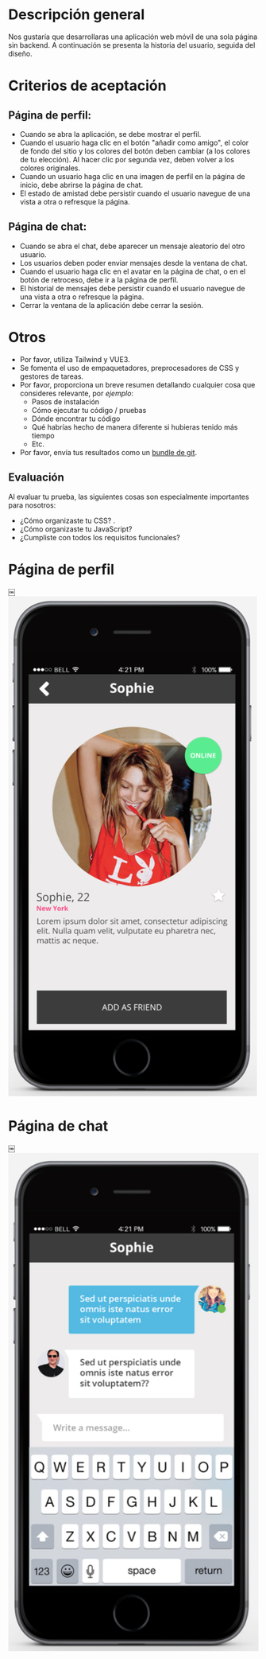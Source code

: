 # Descripción general
Nos gustaría que desarrollaras una aplicación web móvil de una sola página sin backend. A continuación se presenta la historia del usuario, seguida del diseño.

# Criterios de aceptación

## Página de perfil:
- Cuando se abra la aplicación, se debe mostrar el perfil.
- Cuando el usuario haga clic en el botón "añadir como amigo", el color de fondo del sitio y los colores del botón deben cambiar (a los colores de tu elección). Al hacer clic por segunda vez, deben volver a los colores originales.
- Cuando un usuario haga clic en una imagen de perfil en la página de inicio, debe abrirse la página de chat.
- El estado de amistad debe persistir cuando el usuario navegue de una vista a otra o refresque la página.

## Página de chat:
- Cuando se abra el chat, debe aparecer un mensaje aleatorio del otro usuario.
- Los usuarios deben poder enviar mensajes desde la ventana de chat.
- Cuando el usuario haga clic en el avatar en la página de chat, o en el botón de retroceso, debe ir a la página de perfil.
- El historial de mensajes debe persistir cuando el usuario navegue de una vista a otra o refresque la página.
- Cerrar la ventana de la aplicación debe cerrar la sesión.

# Otros 
- Por favor, utiliza Tailwind y VUE3.
- Se fomenta el uso de empaquetadores, preprocesadores de CSS y gestores de tareas.
- Por favor, proporciona un breve resumen detallando cualquier cosa que consideres relevante, por _ejemplo_:
  - Pasos de instalación
  - Cómo ejecutar tu código / pruebas
  - Dónde encontrar tu código
  - Qué habrías hecho de manera diferente si hubieras tenido más tiempo
  - Etc.
- Por favor, envía tus resultados como un [bundle de git](https://git-scm.com/docs/git-bundle).

## Evaluación
Al evaluar tu prueba, las siguientes cosas son especialmente importantes para nosotros:

- ¿Cómo organizaste tu CSS? .
- ¿Cómo organizaste tu JavaScript? 
- ¿Cumpliste con todos los requisitos funcionales?

# Página de perfil
￼![Página de perfil](./img/profile-page.png)

# Página de chat
￼![Página de chat](./img/chat-page.png)

